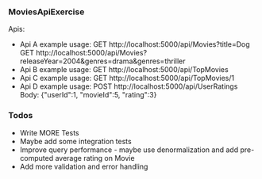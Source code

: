 ### MoviesApiExercise
Apis:
- Api A example usage: 
    GET http://localhost:5000/api/Movies?title=Dog
    GET http://localhost:5000/api/Movies?releaseYear=2004&genres=drama&genres=thriller
- Api B example usage:
    GET http://localhost:5000/api/TopMovies
- Api C example usage:
    GET http://localhost:5000/api/TopMovies/1
- Api D example usage:
    POST http://localhost:5000/api/UserRatings 
    Body: {"userId":1,
	    "movieId":5,
	    "rating":3}

### Todos
 - Write MORE Tests
 - Maybe add some integration tests
 - Improve query performance - maybe use denormalization and add pre-computed average rating on Movie
 - Add more validation and error handling